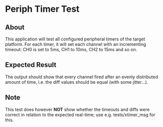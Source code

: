 # Periph Timer Test

## About

This application will test all configured peripheral timers of the target
platform. For each timer, it will set each channel with an incrementing
timeout: CH0 is set to 5ms, CH1 to 10ms, CH2 to 15ms and so on.

## Expected Result

The output should show that every channel fired after an evenly distributed
amount of time, i.e. the diff values should be equal (with some jitter...).

## Note

This test does however **NOT** show whether the timeouts and diffs were correct
in relation to the expected real-time; use e.g. tests/xtimer_msg for this.
